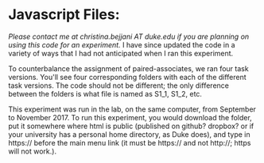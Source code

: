 # Javascript Files:

*Please contact me at christina.bejjani AT duke.edu if you are planning on using this code for an experiment.* I have since updated the code in a variety of ways that I had not anticipated when I ran this experiment.

To counterbalance the assignment of paired-associates, we ran four task versions. You'll see four corresponding folders with each of the different task versions. The code should not be different; the only difference between the folders is what file is named as S1_1, S1_2, etc.

This experiment was run in the lab, on the same computer, from September to November 2017. To run this experiment, you would download the folder, put it somewhere where html is public (published on github? dropbox? or if your university has a personal home directory, as Duke does), and type in https:// before the main menu link (it must be https:// and not http://; https will not work.).
